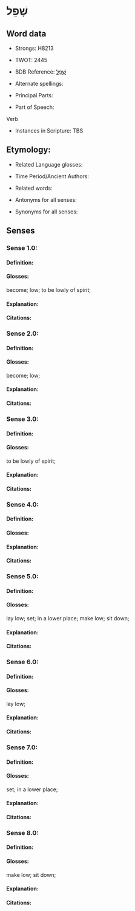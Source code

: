 # שָׁפֵל

<!-- Status: S2="NeedsEdits" -->
<!-- Lexica used for edits:   -->

## Word data

* Strongs: H8213

* TWOT: 2445

* BDB Reference: [שָׁפֵל](rc://en/bdb/dict/v.fi.aa)

* Alternate spellings:

* Principal Parts:

* Part of Speech:

Verb

* Instances in Scripture: TBS

## Etymology:

* Related Language glosses:

* Time Period/Ancient Authors:

* Related words:

* Antonyms for all senses:

* Synonyms for all senses:

## Senses

### Sense 1.0:

#### Definition:

#### Glosses:

become; low; to be lowly of spirit; 

#### Explanation:

#### Citations:



### Sense 2.0:

#### Definition:

#### Glosses:

become; low; 

#### Explanation:

#### Citations:



### Sense 3.0:

#### Definition:

#### Glosses:

to be lowly of spirit; 

#### Explanation:

#### Citations:



### Sense 4.0:

#### Definition:

#### Glosses:



#### Explanation:

#### Citations:



### Sense 5.0:

#### Definition:

#### Glosses:

lay low; set; in a lower place; make low; sit down; 

#### Explanation:

#### Citations:



### Sense 6.0:

#### Definition:

#### Glosses:

lay low; 

#### Explanation:

#### Citations:



### Sense 7.0:

#### Definition:

#### Glosses:

set; in a lower place; 

#### Explanation:

#### Citations:



### Sense 8.0:

#### Definition:

#### Glosses:

make low; sit down; 

#### Explanation:

#### Citations:



